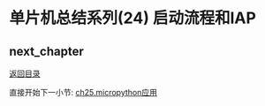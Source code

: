 # 单片机总结系列(24) 启动流程和IAP

## next_chapter

[返回目录](./../README.md)

直接开始下一小节: [ch25.micropython应用](./ch25.micropython.md)

